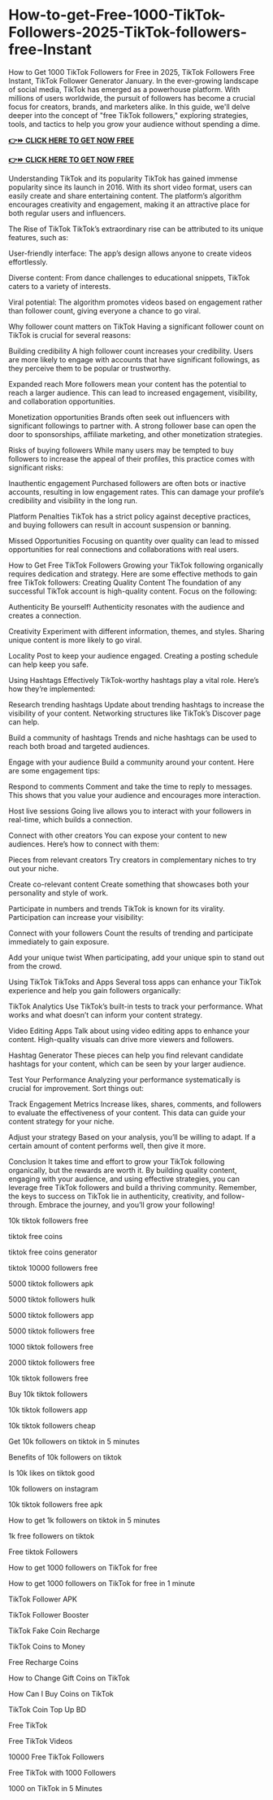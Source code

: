 # How-to-get-Free-1000-TikTok-Followers-2025-TikTok-followers-free-Instant
How to Get 1000 TikTok Followers for Free in 2025, TikTok Followers Free Instant, TikTok Follower Generator January.
In the ever-growing landscape of social media, TikTok has emerged as a powerhouse platform. With millions of users worldwide, the pursuit of followers has become a crucial focus for creators, brands, and marketers alike. In this guide, we'll delve deeper into the concept of "free TikTok followers," exploring strategies, tools, and tactics to help you grow your audience without spending a dime.

**[👉⏩ CLICK HERE TO GET NOW FREE](https://firstgiftzone.com/tiktok-free-followers)**

**[👉⏩ CLICK HERE TO GET NOW FREE](https://firstgiftzone.com/tiktok-free-followers)**





Understanding TikTok and its popularity
TikTok has gained immense popularity since its launch in 2016. With its short video format, users can easily create and share entertaining content. The platform’s algorithm encourages creativity and engagement, making it an attractive place for both regular users and influencers.

The Rise of TikTok
TikTok’s extraordinary rise can be attributed to its unique features, such as:

User-friendly interface: The app’s design allows anyone to create videos effortlessly.

Diverse content: From dance challenges to educational snippets, TikTok caters to a variety of interests.

Viral potential: The algorithm promotes videos based on engagement rather than follower count, giving everyone a chance to go viral.

Why follower count matters on TikTok
Having a significant follower count on TikTok is crucial for several reasons:

Building credibility
A high follower count increases your credibility. Users are more likely to engage with accounts that have significant followings, as they perceive them to be popular or trustworthy.

Expanded reach
More followers mean your content has the potential to reach a larger audience. This can lead to increased engagement, visibility, and collaboration opportunities.

Monetization opportunities
Brands often seek out influencers with significant followings to partner with. A strong follower base can open the door to sponsorships, affiliate marketing, and other monetization strategies.

Risks of buying followers
While many users may be tempted to buy followers to increase the appeal of their profiles, this practice comes with significant risks:

Inauthentic engagement
Purchased followers are often bots or inactive accounts, resulting in low engagement rates. This can damage your profile’s credibility and visibility in the long run.

Platform Penalties
TikTok has a strict policy against deceptive practices, and buying followers can result in account suspension or banning.

Missed Opportunities
Focusing on quantity over quality can lead to missed opportunities for real connections and collaborations with real users.

How to Get Free TikTok Followers
Growing your TikTok following organically requires dedication and strategy. Here are some effective methods to gain free TikTok followers:
Creating Quality Content
The foundation of any successful TikTok account is high-quality content. Focus on the following:

Authenticity
Be yourself! Authenticity resonates with the audience and creates a connection.

Creativity
Experiment with different information, themes, and styles. Sharing unique content is more likely to go viral.

Locality
Post to keep your audience engaged. Creating a posting schedule can help keep you safe.

Using Hashtags Effectively
TikTok-worthy hashtags play a vital role. Here’s how they’re implemented:

Research trending hashtags
Update about trending hashtags to increase the visibility of your content. Networking structures like TikTok’s Discover page can help.

Build a community of hashtags
Trends and niche hashtags can be used to reach both broad and targeted audiences.

Engage with your audience
Build a community around your content. Here are some engagement tips:

Respond to comments
Comment and take the time to reply to messages. This shows that you value your audience and encourages more interaction.

Host live sessions
Going live allows you to interact with your followers in real-time, which builds a connection.

Connect with other creators
You can expose your content to new audiences. Here’s how to connect with them:

Pieces from relevant creators
Try creators in complementary niches to try out your niche.

Create co-relevant content
Create something that showcases both your personality and style of work.

Participate in numbers and trends
TikTok is known for its virality. Participation can increase your visibility:

Connect with your followers
Count the results of trending and participate immediately to gain exposure.

Add your unique twist
When participating, add your unique spin to stand out from the crowd.

Using TikTok TikToks and Apps
Several toss apps can enhance your TikTok experience and help you gain followers organically:

TikTok Analytics
Use TikTok’s built-in tests to track your performance. What works and what doesn’t can inform your content strategy.

Video Editing Apps
Talk about using video editing apps to enhance your content. High-quality visuals can drive more viewers and followers.

Hashtag Generator
These pieces can help you find relevant candidate hashtags for your content, which can be seen by your larger audience.

Test Your Performance
Analyzing your performance systematically is crucial for improvement. Sort things out:

Track Engagement Metrics
Increase likes, shares, comments, and followers to evaluate the effectiveness of your content. This data can guide your content strategy for your niche.

Adjust your strategy
Based on your analysis, you’ll be willing to adapt. If a certain amount of content performs well, then give it more.

Conclusion
It takes time and effort to grow your TikTok following organically, but the rewards are worth it. By building quality content, engaging with your audience, and using effective strategies, you can leverage free TikTok followers and build a thriving community. Remember, the keys to success on TikTok lie in authenticity, creativity, and follow-through. Embrace the journey, and you’ll grow your following!

10k tiktok followers free

tiktok free coins

tiktok free coins generator

tiktok 10000 followers free

5000 tiktok followers apk

5000 tiktok followers hulk

5000 tiktok followers app

5000 tiktok followers free

1000 tiktok followers free

2000 tiktok followers free

10k tiktok followers free

Buy 10k tiktok followers

10k tiktok followers app

10k tiktok followers cheap

Get 10k followers on tiktok in 5 minutes

Benefits of 10k followers on tiktok

Is 10k likes on tiktok good

10k followers on instagram

10k tiktok followers free apk

How to get 1k followers on tiktok in 5 minutes

1k free followers on tiktok

Free tiktok Followers

How to get 1000 followers on TikTok for free

How to get 1000 followers on TikTok for free in 1 minute

TikTok Follower APK

TikTok Follower Booster

TikTok Fake Coin Recharge

TikTok Coins to Money

Free Recharge Coins

How to Change Gift Coins on TikTok

How Can I Buy Coins on TikTok

TikTok Coin Top Up BD

Free TikTok

Free TikTok Videos

10000 Free TikTok Followers

Free TikTok with 1000 Followers

1000 on TikTok in 5 Minutes
